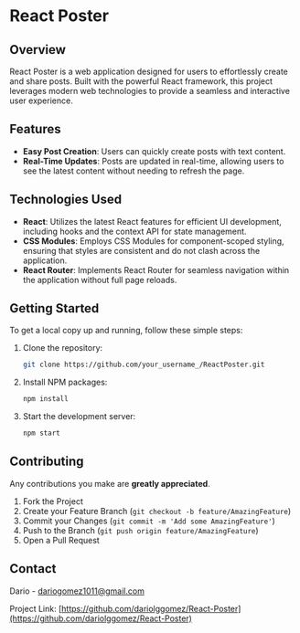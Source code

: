 # React Poster

## Overview

React Poster is a web application designed for users to effortlessly create and share posts. Built with the powerful React framework, this project leverages modern web technologies to provide a seamless and interactive user experience.

## Features

- **Easy Post Creation**: Users can quickly create posts with text content.
- **Real-Time Updates**: Posts are updated in real-time, allowing users to see the latest content without needing to refresh the page.

## Technologies Used

- **React**: Utilizes the latest React features for efficient UI development, including hooks and the context API for state management.
- **CSS Modules**: Employs CSS Modules for component-scoped styling, ensuring that styles are consistent and do not clash across the application.
- **React Router**: Implements React Router for seamless navigation within the application without full page reloads.

## Getting Started

To get a local copy up and running, follow these simple steps:

1. Clone the repository:
   ```sh
   git clone https://github.com/your_username_/ReactPoster.git
   ```
2. Install NPM packages:
   ```sh
   npm install
   ```
3. Start the development server:
   ```sh
   npm start
   ```

## Contributing

Any contributions you make are **greatly appreciated**.

1. Fork the Project
2. Create your Feature Branch (`git checkout -b feature/AmazingFeature`)
3. Commit your Changes (`git commit -m 'Add some AmazingFeature'`)
4. Push to the Branch (`git push origin feature/AmazingFeature`)
5. Open a Pull Request

## Contact

Dario - dariogomez1011@gmail.com

Project Link: [https://github.com/dariolggomez/React-Poster](https://github.com/dariolggomez/React-Poster)
